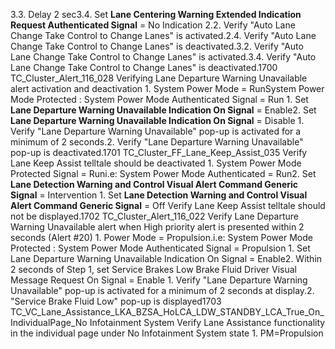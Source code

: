 3.3. Delay 2 sec3.4. Set **Lane Centering Warning Extended Indication Request Authenticated Signal** = No Indication 2.2. Verify "Auto Lane Change Take Control to Change Lanes" is activated.2.4. Verify "Auto Lane Change Take Control to Change Lanes" is deactivated.3.2. Verify "Auto Lane Change Take Control to Change Lanes" is activated.3.4. Verify "Auto Lane Change Take Control to Change Lanes" is deactivated.1700 TC_Cluster_Alert_116_028 Verifying Lane Departure Warning Unavailable alert activation and deactivation 1. System Power Mode = RunSystem Power Mode Protected : System Power Mode Authenticated Signal = Run 1. Set **Lane Departure Warning Unavailable Indication On Signal** = Enable2. Set **Lane Departure Warning Unavailable Indication On Signal** = Disable 1. Verify "Lane Departure Warning Unavailable" pop-up is activated for a minimum of 2 seconds.2. Verify "Lane Departure Warning Unavailable" pop-up is deactivated.1701 TC_Cluster_FF_Lane_Keep_Assist_035 Verify Lane Keep Assist telltale should be deactivated 1. System Power Mode Protected Signal = Runi.e: System Power Mode Authenticated = Run2. Set **Lane Detection Warning and Control Visual Alert Command Generic Signal** = Intervention 1. Set **Lane Detection Warning and Control Visual Alert Command Generic Signal** = Off Verify Lane Keep Assist telltale should not be displayed.1702 TC_Cluster_Alert_116_022 Verify Lane Departure Warning Unavailable alert when High priority alert is presented within 2 seconds (Alert #20) 1. Power Mode = Propulsion.i.e: System Power Mode Protected : System Power Mode Authenticated Signal = Propulsion 1. Set Lane Departure Warning Unavailable Indication On Signal = Enable2. Within 2 seconds of Step 1, set Service Brakes Low Brake Fluid Driver Visual Message Request On Signal = Enable 1. Verify "Lane Departure Warning Unavailable" pop-up is activated for a minimum of 2 seconds at display.2. "Service Brake Fluid Low" pop-up is displayed1703 TC_VC_Lane_Assistance_LKA_BZSA_HoLCA_LDW_STANDBY_LCA_True_On_IndividualPage_No Infotainment System Verify Lane Assistance functionality in the individual page under No Infotainment System state 1. PM=Propulsion